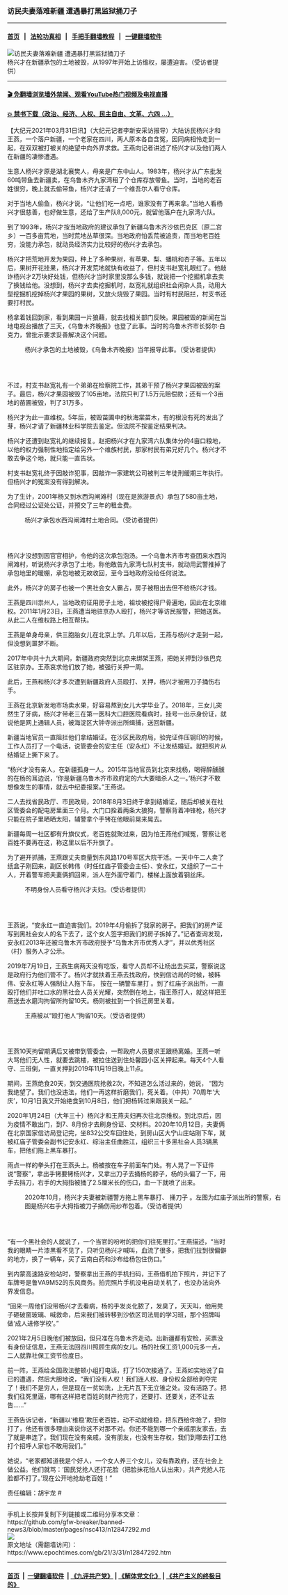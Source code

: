 ### 访民夫妻落难新疆 遭遇暴打黑监狱捅刀子
------------------------

#### [首页](https://github.com/gfw-breaker/banned-news3/blob/master/README.md) &nbsp;&nbsp;|&nbsp;&nbsp; [法轮功真相](https://github.com/begood0513/basic/blob/master/README.md)  &nbsp;&nbsp;|&nbsp;&nbsp; [手把手翻墙教程](https://github.com/gfw-breaker/guides/wiki)  &nbsp;&nbsp;|&nbsp;&nbsp; [一键翻墙软件](https://github.com/gfw-breaker/nogfw/blob/master/README.md)  



<div><img alt="访民夫妻落难新疆 遭遇暴打黑监狱捅刀子" class="attachment-djy_600_400 size-djy_600_400 wp-post-image" src="https://i.epochtimes.com/assets/uploads/2021/03/id12847443-xjy-600x400.jpg"/>
<div class="caption">
 杨兴才在新疆承包的土地被毁，从1997年开始上访维权，屡遭迫害。（受访者提供）
</div></div><hr/>

#### [ 🎬  免翻墙浏览墙外禁闻、观看YouTube热门视频及电视直播](https://github.com/gfw-breaker/HelloWorld)

#### [ 💥  禁书下载（政治、经济、人权、民主自由、文革、六四 ...）](https://github.com/gfw-breaker/books/blob/master/README.md)

<div><p>
 【大纪元2021年03月31日讯】（大纪元记者李新安采访报导）大陆访民杨兴才和王燕，一个落户新疆，一个老家在四川，两人原本各自含冤，因同病相怜走到一起，在双双被打被关的绝望中向外界求救。王燕向记者讲述了杨兴才以及他们两人在新疆的凄惨遭遇。
</p>
<p>
 生意人杨兴才原是湖北襄樊人，母亲是广东中山人。1983年，杨兴才从广东批发60吨带鱼去新疆卖，在乌鲁木齐九家湾租了个仓库存放带鱼。当时，当地的老百姓很穷，晚上就去偷带鱼，杨兴才还请了一个维吾尔人看守仓库。
</p>
<p>
 对于当地人偷鱼，杨兴才说，“让他们吃一点吧，谁家没有了再来拿。”当地人看杨兴才很慈善，也好做生意，还给了生产队8,000元，就留他落户在九家湾六队。
</p>
<p>
 到了1993年，杨兴才按当地政府的建议承包了新疆乌鲁木齐沙依巴克区（原二宫乡）一百多亩荒地，当时荒地丛草很深。当地政府怕丢荒被追责，而当地老百姓穷，没能力承包，就动员经济实力比较好的杨兴才去承包。
</p>
<p>
 杨兴才把荒地开发为果园，种上了多种果树，有苹果、梨、蟠桃和杏子等。五年以后，果树开花挂果，杨兴才开发荒地就快有收益了，但村支书赵宽礼眼红了。他敲诈杨兴才2万块好处钱，但杨兴才当时家里没那么多钱，就说把一个挖掘机拿去卖了换钱给他。没想到，杨兴才去卖挖掘机时，赵宽礼就组织社会闲杂人员，动用大型挖掘机挖掉杨兴才果园的果树，又放火烧毁了果园。当时有村民阻拦，村支书还要打村民。
</p>
<p class="p1">
 <p>
  杨拿着钱回到家，看到果园一片狼藉，就去找相关部门反映。果园被毁的新闻在当地电视台播放了三天，《乌鲁木齐晚报》也登了此事。当时的乌鲁木齐市长努尔‧白克力，曾批示要求妥善解决这个问题。
 </p>
 <figure class="wp-caption aligncenter" id="attachment_12847407" style="width: 497px">
  <ok href="https://i.epochtimes.com/assets/uploads/2021/03/id12847407-xjc0FotoJet.jpg">
   <img alt="" class="wp-image-12847407" src="https://i.epochtimes.com/assets/uploads/2021/03/id12847407-xjc0FotoJet-600x400.jpg"/>
  </ok>
  <br/><figcaption class="wp-caption-text">
   杨兴才承包的土地被毁，《乌鲁木齐晚报》当年报导此事。（受访者提供）
  </figcaption><br/>
 </figure><br/>
 <p>
  不过，村支书赵宽礼有一个弟弟在检察院工作，其弟干预了杨兴才果园被毁的案子。最后，杨兴才果园被毁了105亩地，法院只判了1.5万元赔偿款；还有一个3亩地的苗圃被毁，判了31万多。
 </p>
 <p>
  杨兴才为此一直维权。5年后，被毁苗圃中的秋海棠苗木，有的根没有死的发出了芽，杨兴才请了新疆林业科学院去鉴定。但法院不按鉴定结果判决。
 </p>
 <p>
  杨兴才还遭到赵宽礼的继续报复。赵把杨兴才在九家湾六队集体分的4亩口粮地，以他的权力强制性地指定给另外一个维族村民，那家村民有弟兄好几个。杨兴才不敢去争这个地，就只能一直告状。
 </p>
 <p>
  村支书赵宽礼终于因敲诈犯事，因敲诈一家建筑公司被判三年徒刑缓期三年执行。但杨兴才的冤案没有得到解决。
 </p>
 <p>
  为了生计，2001年杨又到水西沟闸滩村（现在是旅游景点）承包了580亩土地，合同经过公证处公证，并预交了三年的租金费。
 </p>
 <figure class="wp-caption aligncenter" id="attachment_12849590" style="width: 600px">
  <ok href="https://i.epochtimes.com/assets/uploads/2021/04/id12849590-xj6FotoJet.jpg">
   <img alt="" class="size-large wp-image-12849590" src="https://i.epochtimes.com/assets/uploads/2021/04/id12849590-xj6FotoJet-600x400.jpg"/>
  </ok>
  <br/><figcaption class="wp-caption-text">
   杨兴才承包水西沟闸滩村土地合同。（受访者提供）
  </figcaption><br/>
 </figure><br/>
 <p>
  杨兴才没想到因官官相护，令他的这次承包泡汤。一个乌鲁木齐市考查团来水西沟闸滩村，听说杨兴才承包了土地，称他敢告九家湾七队村支书，就动用武警推掉了承包地里的暖棚，承包地被无故收回，至今当地政府没给任何说法。
 </p>
 <p>
  此外，杨兴才的房子也被一个黑社会女人霸占，房子被租出去但不给杨兴才钱。
 </p>
 <p>
  王燕是四川祟州人，当地政府征用房子土地，祖坟被挖得尸骨遍地，因此在北京维权。2011年1月23日，王燕遭当地驻京办人殴打，杨兴才等访民报警，把她送医。从此二人在维权路上相互帮扶。
 </p>
 <p>
  王燕是单身母亲，供三胞胎女儿在北京上学。几年以后，王燕与杨兴才走到一起，但没想到噩梦不断。
 </p>
 <p>
  2017年中共十九大期间，新疆政府突然到北京来绑架王燕，把她关押到沙依巴克区驻京办。王燕哀求他们放了她，被强行关押一周。
 </p>
 <p>
  此后，王燕和杨兴才多次遭到新疆政府人员殴打、关押，杨兴才被用刀子捅伤右手。
 </p>
 <p>
  王燕在北京新发地市场卖水果，好容易熬到女儿大学毕业了。2018年，三女儿突然生了牙病，杨兴才带老三在第一医科大口腔医院看病时，挂号一出示身份证，就说他是网上通辑人员，被海淀区大钟寺派出所缉捕，送回新疆。
 </p>
 <p>
  新疆当地官员一直阻拦他们拿结婚证。在沙区民政府局，验完证件压钢印的时候，工作人员打了一个电话，说管委会的安主任（安永红）不让发结婚证。就把照片从结婚证上撕下来了。
 </p>
 <p>
  “杨兴才没有亲人，在新疆孤身一人。2015年当地官员到北京来找杨，喝得醉醺醺的在杨的耳边说，‘你是新疆乌鲁木齐市政府定的六大要暗杀人之一。’杨兴才不敢想像发生的事情，就去中纪委报案。”王燕说。
 </p>
 <p>
  二人去找省民政厅、市民政局，2018年8月3日终于拿到结婚证，随后却被关在社区管委会的配电房里面三个月。大门口拴着两条大狼狗，警察背着冲锋枪，杨兴才只能在院子里晒晒太阳，辅警拿个手铐在他眼前晃来晃去。
 </p>
 <p>
  新疆每周一社区都有升旗仪式，老百姓就聚过来，因为怕王燕他们喊冤，警察让老百姓不要再在这，称这里以后不升旗了。
 </p>
 <p>
  为了避开抓捕，王燕跟丈夫商量到东风路170号军区大院干活。一天中午二人卖了纸盒子刚回来，副区长韩伟（时任红庙子管委会主任）、安永红，又组织了一二十人，开着警车把夫妻俩抓回来，派人在外面守着门，楼梯上面放着钢丝床。
 </p>
 <figure class="wp-caption aligncenter" id="attachment_12847458" style="width: 600px">
  <ok href="https://i.epochtimes.com/assets/uploads/2021/03/id12847458-xjc6FotoJet.jpg">
   <img alt="" class="size-large wp-image-12847458" src="https://i.epochtimes.com/assets/uploads/2021/03/id12847458-xjc6FotoJet-600x400.jpg"/>
  </ok>
  <br/><figcaption class="wp-caption-text">
   不明身份人员看守杨兴才夫妇。（受访者提供）
  </figcaption><br/>
 </figure><br/>
 <p>
  王燕说，“安永红一直迫害我们。2019年4月偷拆了我家的房子。把我们的房产证写到黑社会女人的名下去了，这个女人签字把我们的房子拆掉了。”记者查询发现，安永红2013年还被乌鲁木齐市政府授予“乌鲁木齐市优秀人才”，并以优秀社区（村）服务人才公示。
 </p>
 <p>
  2019年7月19日，王燕生病两天没有吃饭，看守人员却不让杨出去买菜，警察说这是政府行为他们管不了。杨兴才就扶着王燕去找政府，快到信访局的时候，被韩伟、安永红等人强制让人拖下车，
  <span class="s1">
   按在一辆警车里打
  </span>
  。到了红庙子派出所，一直殴打他们并吐口水的黑社会人员关光耀，突然倒在地上，指王燕打人，就这样把王燕送去水磨沟拘留所拘留10天。杨则被拉到一个拆迁房里关着。
 </p>
 <figure class="wp-caption aligncenter" id="attachment_12847469" style="width: 388px">
  <ok href="https://i.epochtimes.com/assets/uploads/2021/03/id12847469-xjw.jpg">
   <img alt="" class="wp-image-12847469" src="https://i.epochtimes.com/assets/uploads/2021/03/id12847469-xjw-600x800.jpg"/>
  </ok>
  <br/><figcaption class="wp-caption-text">
   王燕被以“殴打他人”拘留10天。（受访者提供）
  </figcaption><br/>
 </figure><br/>
 <p>
  王燕10天拘留期满后又被带到管委会，一帮政府人员要求王跟杨离婚。王燕一听大骂他们无人性，就要去跳楼，被拉住送到住处馨园小区关押起来。每天4个人看守、三班倒，一直关押到2019年11月19日晚上11点。
 </p>
 <p class="p1">
  <span class="s1">
   期间，王燕绝食20天，到交通医院抢救2次，不知道怎么活过来的，她说，
  </span>
  “因为我绝望了。我们也没违法，他们一再这样折磨我们，死关着。（中共）70周年‘大庆’，10月1日我又开始绝食到10月8日，他们把杨转过来跟我关一起。”
 </p>
 <p>
  2020年1月24日（大年三十）杨兴才和王燕夫妇再次往北京维权。到北京后，因为疫情不敢出门，到7、8月份才去刷身份证、交材料。2020年10月12日，夫妻俩在北京国家信访局登记完，坐832公交车回住处，到房山区大宁山庄站刚下车，就被红庙子管委会副书记安永红、综治主任曲胜江，组织三十多黑社会人员3辆黑车，把他们拖上黑车暴打。
 </p>
 <p>
  雨点一样的拳头打在王燕头上。杨被按在车子前面车门处。有人晃了一下证件说“警察”，拿出手铐要铐杨兴才，又拿出刀子去捅杨的脖子，杨的头偏了一下，用手去挡刀，右手的大拇指被捅了2.5厘米长的伤口，血一下就喷了出来。
 </p>
 <figure class="wp-caption aligncenter" id="attachment_12847448" style="width: 600px">
  <ok href="https://i.epochtimes.com/assets/uploads/2021/03/id12847448-xjy3FotoJet.jpg">
   <img alt="" class="size-large wp-image-12847448" src="https://i.epochtimes.com/assets/uploads/2021/03/id12847448-xjy3FotoJet-600x400.jpg"/>
  </ok>
  <br/><figcaption class="wp-caption-text">
   2020年10月，杨兴才夫妻被新疆警方拖上黑车暴打、
   <ok href="https://www.epochtimes.com/gb/tag/%E6%8D%85%E5%88%80%E5%AD%90.html">
    捅刀子
   </ok>
   。左图为红庙子派出所的警察，右图是杨兴右手大拇指被刀子捅伤用纱布包着。（受访者提供）
  </figcaption><br/>
 </figure><br/>
 <p>
  “有一个黑社会的人就说了，一个当官的吩咐的把你们往死里打。”王燕描述，“当时我的眼睛一片漆黑看不见了，只听见杨兴才喊叫，血流了很多，把我们拉到很偏僻的地方，换了一辆车，买了云南白药和沙布给杨包住伤口。”
 </p>
 <p>
  到内蒙高速路安检站时，警察拿出王燕的手机扫码，王燕借机拍下照片，并记下了车牌号是鲁VA9M52的东风商务。拍完照片手机没电自动关机了，也没办法向外界发信息。
 </p>
 <p>
  “回来一周他们没带杨兴才去看病，杨的手发炎化脓了，发臭了，天天叫，他用凳子砸破窗玻璃、喊救命，后来我们被转移到沙依区司法局的学习班，那个招牌叫做‘成人进修学校’。”
 </p>
 <p>
  2021年2月5日晚他们被放回，但只准在乌鲁木齐走动。出新疆都有安检，买票没有身份证信息，王燕无法回四川照顾生病的女儿。杨的社保工资1,000元多一点，二人就靠社保工资节俭度日。
 </p>
 <p>
  前一阵，王燕给全国政法整顿小组打电话，打了150次接通了。王燕如实地说了自已的遭遇，然后大胆地说，“我们没有人权！我们连人权、身份权全部给剥夺完了！我们不是穷人，但是现在一贫如洗，上无片瓦下无立锥之处。没有活路了。把我们往死里逼，哪有这样把老百姓的财产抢完了，还要打、还要关，还不让去告……”
 </p>
 <p>
  王燕告诉记者，“新疆以‘维稳’欺压老百姓，动不动就维稳，把东西给你抢了，把你打了，他还有很多理由来说你这不对那不对。你还不能到哪一个亲戚朋友家去，去了就是串连了。我们现在没有亲戚，没有朋友，也没有生存权，我们到哪去打工他打个招呼人家也不敢用我们。”
 </p>
 <p>
  她说，“老家都知道我是个好人，一个女人养三个女儿，没有靠政府，还在社会上做公益。他们就骂：‘国民党抢人还打花脸（把脸抹花怕人认出来），共产党抢人花脸都不打了。’现在公开地抢劫老百姓！”
 </p>
 <p>
  责任编辑：胡宇龙 #
 </p>
</p></div>
<hr/>
手机上长按并复制下列链接或二维码分享本文章：<br/>
https://github.com/gfw-breaker/banned-news3/blob/master/pages/nsc413/n12847292.md <br/>
<a href='https://github.com/gfw-breaker/banned-news3/blob/master/pages/nsc413/n12847292.md'><img src='https://github.com/gfw-breaker/banned-news3/blob/master/pages/nsc413/n12847292.md.png'/></a> <br/>
原文地址（需翻墙访问）：https://www.epochtimes.com/gb/21/3/31/n12847292.htm


------------------------
#### [首页](https://github.com/gfw-breaker/banned-news3/blob/master/README.md) &nbsp;|&nbsp; [一键翻墙软件](https://github.com/gfw-breaker/nogfw/blob/master/README.md) &nbsp;| [《九评共产党》](https://github.com/gfw-breaker/9ping.md/blob/master/README.md#九评之一评共产党是什么) | [《解体党文化》](https://github.com/gfw-breaker/jtdwh.md/blob/master/README.md) | [《共产主义的终极目的》](https://github.com/gfw-breaker/gczydzjmd.md/blob/master/README.md)


<img src='http://gfw-breaker.win/banned-news3/pages/nsc413/n12847292.md' width='0px' height='0px'/>